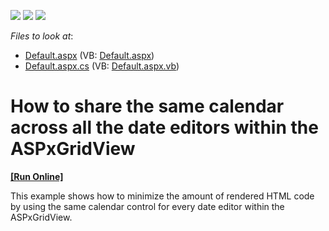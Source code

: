 <!-- default badges list -->
![](https://img.shields.io/endpoint?url=https://codecentral.devexpress.com/api/v1/VersionRange/128542519/13.1.4%2B)
[![](https://img.shields.io/badge/Open_in_DevExpress_Support_Center-FF7200?style=flat-square&logo=DevExpress&logoColor=white)](https://supportcenter.devexpress.com/ticket/details/E1452)
[![](https://img.shields.io/badge/📖_How_to_use_DevExpress_Examples-e9f6fc?style=flat-square)](https://docs.devexpress.com/GeneralInformation/403183)
<!-- default badges end -->
<!-- default file list -->
*Files to look at*:

* [Default.aspx](./CS/WebSite/Default.aspx) (VB: [Default.aspx](./VB/WebSite/Default.aspx))
* [Default.aspx.cs](./CS/WebSite/Default.aspx.cs) (VB: [Default.aspx.vb](./VB/WebSite/Default.aspx.vb))
<!-- default file list end -->
# How to share the same calendar across all the date editors within the ASPxGridView
<!-- run online -->
**[[Run Online]](https://codecentral.devexpress.com/e1452/)**
<!-- run online end -->


<p>This example shows how to minimize the amount of rendered HTML code by using the same calendar control for every date editor within the ASPxGridView.</p>

<br/>


